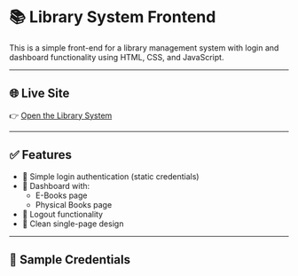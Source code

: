 # 📚 Library System Frontend

This is a simple front-end for a library management system with login and dashboard functionality using HTML, CSS, and JavaScript.

---

## 🌐 Live Site

👉 [Open the Library System](https://manjunathnagalapur.github.io/library-system-frontend/index.html)

---

## ✅ Features

- 🔐 Simple login authentication (static credentials)
- 📖 Dashboard with:
  - E-Books page
  - Physical Books page
- 🚪 Logout functionality
- 🧼 Clean single-page design

---

## 🧪 Sample Credentials

